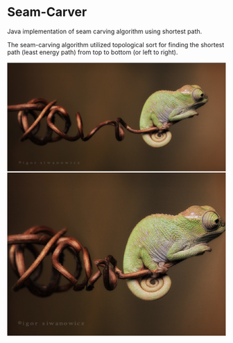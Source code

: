 # Seam-Carver
Java implementation of seam carving algorithm using shortest path.

The seam-carving algorithm utilized topological sort for finding the shortest path (least energy path) from top to bottom (or left to right).

![demo](res/image/original.png)
![demo](res/image/resized.png)
